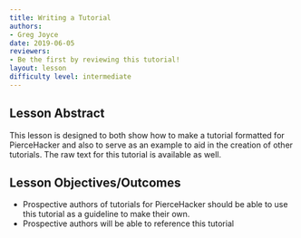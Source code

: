 ```yaml
---
title: Writing a Tutorial
authors:
- Greg Joyce
date: 2019-06-05
reviewers:
- Be the first by reviewing this tutorial!
layout: lesson
difficulty level: intermediate
---
```


## Lesson Abstract
This lesson is designed to both show how to make a tutorial formatted for PierceHacker and also to serve as an example to aid in the creation of other tutorials. The raw text for this tutorial is available as well.

## Lesson Objectives/Outcomes
* Prospective authors of tutorials for PierceHacker should be able to use this tutorial as a guideline to make their own. 
* Prospective authors will be able to reference this tutorial 
<!--stackedit_data:
eyJoaXN0b3J5IjpbLTUwOTIxMTgzNSw3ODcwMTM3NDEsMTI1OD
g5NTA3MywtNzQxODA5MzI5XX0=
-->